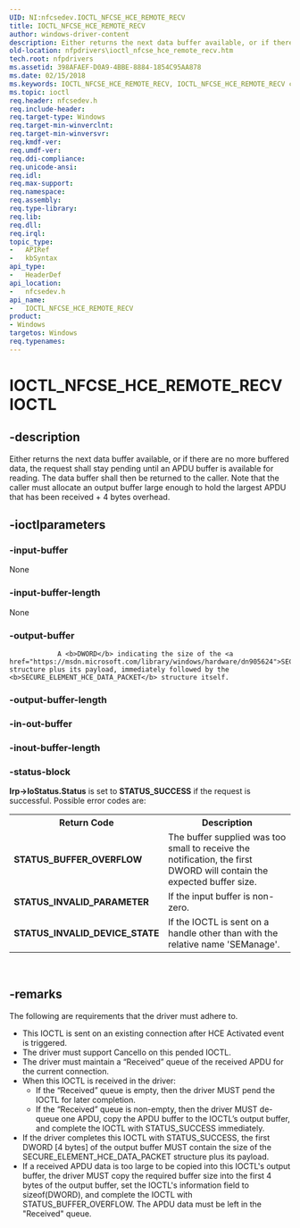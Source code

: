 ```yaml
---
UID: NI:nfcsedev.IOCTL_NFCSE_HCE_REMOTE_RECV
title: IOCTL_NFCSE_HCE_REMOTE_RECV
author: windows-driver-content
description: Either returns the next data buffer available, or if there are no more buffered data, the request shall stay pending until an APDU buffer is available for reading.
old-location: nfpdrivers\ioctl_nfcse_hce_remote_recv.htm
tech.root: nfpdrivers
ms.assetid: 398AFAEF-D0A9-4BBE-8884-1854C95AA878
ms.date: 02/15/2018
ms.keywords: IOCTL_NFCSE_HCE_REMOTE_RECV, IOCTL_NFCSE_HCE_REMOTE_RECV control, IOCTL_NFCSE_HCE_REMOTE_RECV control code [Near-Field Proximity Drivers], nfcsedev/IOCTL_NFCSE_HCE_REMOTE_RECV, nfpdrivers.ioctl_nfcse_hce_remote_recv
ms.topic: ioctl
req.header: nfcsedev.h
req.include-header: 
req.target-type: Windows
req.target-min-winverclnt: 
req.target-min-winversvr: 
req.kmdf-ver: 
req.umdf-ver: 
req.ddi-compliance: 
req.unicode-ansi: 
req.idl: 
req.max-support: 
req.namespace: 
req.assembly: 
req.type-library: 
req.lib: 
req.dll: 
req.irql: 
topic_type:
-	APIRef
-	kbSyntax
api_type:
-	HeaderDef
api_location:
-	nfcsedev.h
api_name:
-	IOCTL_NFCSE_HCE_REMOTE_RECV
product:
- Windows
targetos: Windows
req.typenames: 
---
```


# IOCTL_NFCSE_HCE_REMOTE_RECV IOCTL


## -description


Either returns the next data buffer available, or if there are no more buffered data, the request shall stay pending until an APDU buffer is available for reading. The data buffer shall then be returned to the caller. Note that the caller must allocate an output buffer large enough to hold the largest APDU that has been received + 4 bytes overhead.


## -ioctlparameters




### -input-buffer

None


### -input-buffer-length

None


### -output-buffer


                A <b>DWORD</b> indicating the size of the <a href="https://msdn.microsoft.com/library/windows/hardware/dn905624">SECURE_ELEMENT_HCE_DATA_PACKET</a> structure plus its payload, immediately followed by the <b>SECURE_ELEMENT_HCE_DATA_PACKET</b> structure itself. 


### -output-buffer-length








### -in-out-buffer








### -inout-buffer-length








### -status-block

<b>Irp-&gt;IoStatus.Status</b> is set to <b>STATUS_SUCCESS</b> if the request is successful. Possible error codes are:

<table>
<tr>
<th>Return Code</th>
<th>Description</th>
</tr>
<tr>
<td><b>STATUS_BUFFER_OVERFLOW</b></td>
<td>The buffer supplied was too small to receive the notification, the first DWORD will contain the expected buffer size.</td>
</tr>
<tr>
<td><b>STATUS_INVALID_PARAMETER</b></td>
<td> If the input buffer is non-zero.</td>
</tr>
<tr>
<td><b>STATUS_INVALID_DEVICE_STATE</b></td>
<td>If the IOCTL is sent on a handle other than with the relative name 'SEManage'.</td>
</tr>
</table>
 


## -remarks



The following are requirements that the driver must adhere to.

<ul>
<li>This IOCTL is sent on an existing connection after HCE Activated event is triggered.</li>
<li>The driver must support CancelIo on this pended IOCTL.</li>
<li>The driver must maintain a “Received” queue of the received APDU for the current connection.

</li>
<li>When this IOCTL is received in the driver:<ul>
<li>If the “Received” queue is empty, then the driver MUST pend the IOCTL for later completion.</li>
<li>If the “Received” queue is non-empty, then the driver MUST de-queue one APDU, copy the APDU buffer to the IOCTL’s output buffer, and complete the IOCTL with STATUS_SUCCESS immediately.</li>
</ul>
</li>
<li>If the driver completes this IOCTL with STATUS_SUCCESS, the first DWORD [4 bytes] of the output buffer MUST contain the size of the SECURE_ELEMENT_HCE_DATA_PACKET structure plus its payload.</li>
<li>If a received APDU data is too large to be copied into this IOCTL's output buffer, the driver MUST copy the required buffer size into the first 4 bytes of the output buffer, set the IOCTL's information field to sizeof(DWORD), and complete the IOCTL with STATUS_BUFFER_OVERFLOW. The APDU data must be left in the "Received" queue.</li>
</ul>




